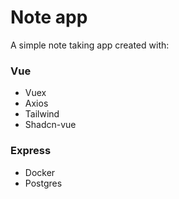 # Note app

A simple note taking app created with:

### Vue
  - Vuex
  - Axios
  - Tailwind
  - Shadcn-vue

### Express
  - Docker
  - Postgres
